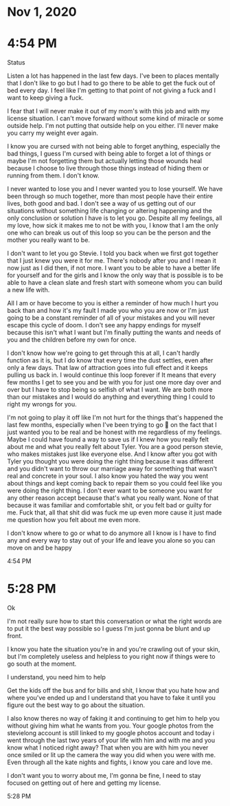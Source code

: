 # Nov 1, 2020

# 4:54 PM

Status

Listen a lot has happened in the last few days. I've been to places mentally that I don't like to go but I had to go there to be able to get the fuck out of bed every day. I feel like I'm getting to that point of not giving a fuck and I want to keep giving a fuck.

I fear that I will never make it out of my mom's with this job and with my license situation. I can't move forward without some kind of miracle or some outside help. I'm not putting that outside help on you either. I'll never make you carry my weight ever again.

I know you are cursed with not being able to forget anything, especially the bad things, I guess I'm cursed with being able to forget a lot of things or maybe I'm not forgetting them but actually letting those wounds heal because I choose to live through those things instead of hiding them or running from them. I don't know.

I never wanted to lose you and I never wanted you to lose yourself. We have been through so much together, more than most people have their entire lives, both good and bad. I don't see a way of us getting out of our situations without something life changing or altering happening and the only conclusion or solution I have is to let you go. Despite all my feelings, all my love, how sick it makes me to not be with you, I know that I am the only one who can break us out of this loop so you can be the person and the mother you really want to be.

I don't want to let you go Stevie. I told you back when we first got together that I just knew you were it for me. There's nobody after you and I mean it now just as I did then, if not more. I want you to be able to have a better life for yourself and for the girls and I know the only way that is possible is to be able to have a clean slate and fresh start with someone whom you can build a new life with.

All I am or have become to you is either a reminder of how much I hurt you back than and how it's my fault I made you who you are now or I'm just going to be a constant reminder of all of your mistakes and you will never escape this cycle of doom. I don't see any happy endings for myself because this isn't what I want but I'm finally putting the wants and needs of you and the children before my own for once.

I don't know how we're going to get through this at all, I can't hardly function as it is, but I do know that every time the dust settles, even after only a few days. That law of attraction goes into full effect and it keeps pulling us back in. I would continue this loop forever if It means that every few months I get to see you and be with you for just one more day over and over but I have to stop being so selfish of what I want. We are both more than our mistakes and I would do anything and everything thing I could to right my wrongs for you.

I'm not going to play it off like I'm not hurt for the things that's happened the last few months, especially when I've been trying to go 💯 on the fact that I just wanted you to be real and be honest with me regardless of my feelings. Maybe I could have found a way to save us if I knew how you really felt about me and what you really felt about Tyler. You are a good person stevie, who makes mistakes just like everyone else. And I know after you got with Tyler you thought you were doing the right thing because it was different and you didn't want to throw our marriage away for something that wasn't real and concrete in your soul. I also know you hated the way you went about things and kept coming back to repair them so you could feel like you were doing the right thing. I don't ever want to be someone you want for any other reason accept because that's what you really want. None of that because it was familiar and comfortable shit, or you felt bad or guilty for me. Fuck that, all that shit did was fuck me up even more cause it just made me question how you felt about me even more.

I don't know where to go or what to do anymore all I know is I have to find any and every way to stay out of your life and leave you alone so you can move on and be happy

4:54 PM

# 5:28 PM

Ok

I'm not really sure how to start this conversation or what the right words are to put it the best way possible so I guess I'm just gonna be blunt and up front.

I know you hate the situation you're in and you're crawling out of your skin, but I'm completely useless and helpless to you right now if things were to go south at the moment.

I understand, you need him to help

Get the kids off the bus and for bills and shit, I know that you hate how and where you've ended up and I understand that you have to fake it until you figure out the best way to go about the situation.

I also know theres no way of faking it and continuing to get him to help you without giving him what he wants from you. Your google photos from the stevielong account is still linked to my google photos account and today i went through the last two years of your life with him and with me and you know what I noticed right away? That when you are with him you never once smiled or lit up the camera the way you did when you were with me. Even through all the kate nights and fights, i know you care and love me.

I don't want you to worry about me, I'm gonna be fine, I need to stay focused on getting out of here and getting my license.

5:28 PM
